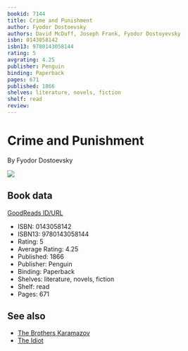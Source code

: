 ```yaml
---
bookid: 7144
title: Crime and Punishment
author: Fyodor Dostoevsky
authors: David McDuff, Joseph Frank, Fyodor Dostoyevsky
isbn: 0143058142
isbn13: 9780143058144
rating: 5
avgrating: 4.25
publisher: Penguin
binding: Paperback
pages: 671
published: 1866
shelves: literature, novels, fiction
shelf: read
review: 
---
```


# Crime and Punishment

By Fyodor Dostoevsky

![](https://i.gr-assets.com/images/S/compressed.photo.goodreads.com/books/1382846449l/7144.jpg)

## Book data

[GoodReads ID/URL](https://www.goodreads.com/book/show/7144)

- ISBN: 0143058142
- ISBN13: 9780143058144
- Rating: 5
- Average Rating: 4.25
- Published: 1866
- Publisher: Penguin
- Binding: Paperback
- Shelves: literature, novels, fiction
- Shelf: read
- Pages: 671


## See also

- [The Brothers Karamazov](The_Brothers_Karamazov.md)
- [The Idiot](The_Idiot.md)
